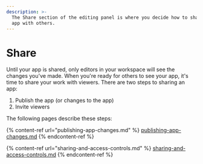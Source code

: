 ```yaml
---
description: >-
  The Share section of the editing panel is where you decide how to share your
  app with others.
---
```


# Share

Until your app is shared, only editors in your workspace will see the changes you've made. When you're ready for others to see your app, it's time to share your work with viewers. There are two steps to sharing an app:

1. Publish the app (or changes to the app)
2. Invite viewers

&#x20;The following pages describe these steps:

{% content-ref url="publishing-app-changes.md" %}
[publishing-app-changes.md](publishing-app-changes.md)
{% endcontent-ref %}

{% content-ref url="sharing-and-access-controls.md" %}
[sharing-and-access-controls.md](sharing-and-access-controls.md)
{% endcontent-ref %}
